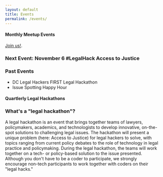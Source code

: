 ```yaml
---
layout: default
title: Events
permalink: /events/
---
```


#### Monthly Meetup Events

[Join us!](http://www.meetup.com/DCLegalHackers).

### Next Event: November 6 #LegalHack Access to Justice 

### Past Events

* DC Legal Hackers FIRST Legal Hackathon 
* Issue Spotting Happy Hour 

#### Quartlerly Legal Hackathons

### What's a "legal hackathon"?

A legal hackathon is an event that brings together teams of lawyers, policymakers, academics, and technologists to develop innovative, on-the-spot solutions to challenging legal issues. The hackathon will present a unique problem (here: Access to Justice) for legal hackers to solve, with topics ranging from current policy debates to the role of technology in legal practice and policymaking. During the legal hackathon, the teams will work together on a tech- or policy-based solution to the issue presented. Although you don't have to be a coder to participate, we strongly encourage non-tech participants to work together with coders on their "legal hacks."
